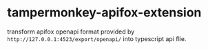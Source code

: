 # tampermonkey-apifox-extension
transform apifox openapi format provided by `http://127.0.0.1:4523/export/openapi/` into typescript api flie.
